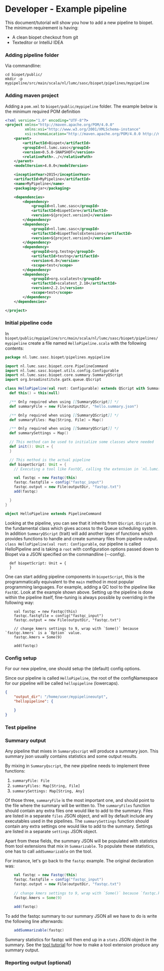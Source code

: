 # Developer - Example pipeline

This document/tutorial will show you how to add a new pipeline to biopet. The minimum requirement is having:

 - A clean biopet checkout from git
 - Texteditor or IntelliJ IDEA
 
### Adding pipeline folder

Via commandline:

```
cd biopet/public/
mkdir -p mypipeline/src/main/scala/nl/lumc/sasc/biopet/pipelines/mypipeline
```

### Adding maven project

Adding a `pom.xml` to `biopet/public/mypipeline` folder. The example below is the minimum required POM definition

```xml
<?xml version="1.0" encoding="UTF-8"?>
<project xmlns="http://maven.apache.org/POM/4.0.0"
         xmlns:xsi="http://www.w3.org/2001/XMLSchema-instance"
         xsi:schemaLocation="http://maven.apache.org/POM/4.0.0 http://maven.apache.org/xsd/maven-4.0.0.xsd">
    <parent>
        <artifactId>Biopet</artifactId>
        <groupId>nl.lumc.sasc</groupId>
        <version>0.5.0-SNAPSHOT</version>
        <relativePath>../</relativePath>
    </parent>
    <modelVersion>4.0.0</modelVersion>

    <inceptionYear>2015</inceptionYear>
    <artifactId>MyPipeline</artifactId>
    <name>MyPipeline</name>
    <packaging>jar</packaging>

    <dependencies>
        <dependency>
            <groupId>nl.lumc.sasc</groupId>
            <artifactId>BiopetCore</artifactId>
            <version>${project.version}</version>
        </dependency>
        <dependency>
            <groupId>nl.lumc.sasc</groupId>
            <artifactId>BiopetToolsExtensions</artifactId>
            <version>${project.version}</version>
        </dependency>
        <dependency>
            <groupId>org.testng</groupId>
            <artifactId>testng</artifactId>
            <version>6.8</version>
            <scope>test</scope>
        </dependency>
        <dependency>
            <groupId>org.scalatest</groupId>
            <artifactId>scalatest_2.10</artifactId>
            <version>2.2.1</version>
            <scope>test</scope>
        </dependency>
    </dependencies>

</project>
```

### Initial pipeline code

In `biopet/public/mypipeline/src/main/scala/nl/lumc/sasc/biopet/pipelines/mypipeline` create a file named `HelloPipeline.scala` with the following contents:

```scala
package nl.lumc.sasc.biopet/pipelines.mypipeline

import nl.lumc.sasc.biopet.core.PipelineCommand
import nl.lumc.sasc.biopet.utils.config.Configurable
import nl.lumc.sasc.biopet.core.summary.SummaryQScript
import org.broadinstitute.gatk.queue.QScript

class HelloPipeline(val root: Configurable) extends QScript with SummaryQScript {
  def this() = this(null)

  /** Only required when using [[SummaryQScript]] */
  def summaryFile = new File(outputDir, "hello.summary.json")

  /** Only required when using [[SummaryQScript]] */
  def summaryFiles: Map[String, File] = Map()

  /** Only required when using [[SummaryQScript]] */
  def summarySettings = Map()

  // This method can be used to initialize some classes where needed
  def init(): Unit = {
  }

  // This method is the actual pipeline
  def biopetScript: Unit = {
    // Executing a tool like FastQC, calling the extension in `nl.lumc.sasc.biopet.extensions.Fastqc`

    val fastqc = new Fastqc(this)
    fastqc.fastqfile = config("fastqc_input")
    fastqc.output = new File(outputDir, "fastqc.txt")
    add(fastqc)

  }
}

object HelloPipeline extends PipelineCommand

```

Looking at the pipeline, you can see that it inherits from `QScript`. `QScript` is the fundamental class which gives access to the Queue scheduling system. In addition `SummaryQScript` (trait) will add another layer of functions which provides functions to handle and create summary files from pipeline output.
`class HelloPipeline(val root: Configurable`, our pipeline is called HelloPipeline and is taking a `root` with configuration options passed down to Biopet via a JSON specified on the commandline (--config).

```
  def biopetScript: Unit = {
  }
```

One can start adding pipeline components in `biopetScript`, this is the programmatically equivalent to the `main` method in most popular programming languages. For example, adding a QC tool to the pipeline like `FastQC`. Look at the example shown above.
Setting up the pipeline is done within the pipeline itself, fine-tuning is always possible by overriding in the following way:
 
```
    val fastqc = new Fastqc(this)
    fastqc.fastqfile = config("fastqc_input")
    fastqc.output = new File(outputDir, "fastqc.txt")
    
    // change kmers settings to 9, wrap with `Some()` because `fastqc.kmers` is a `Option` value.
    fastqc.kmers = Some(9)
    
    add(fastqc)

```




### Config setup

For our new pipeline, one should setup the (default) config options.

Since our pipeline is called `HelloPipeline`, the root of the configNamespace for our pipeline will be called `hellopipeline` (lowercaps).

```json
{
    "output_dir": "/home/user/mypipelineoutpt",
    "hellopipeline": {
        
    }
}

```


### Test pipeline

### Summary output

Any pipeline that mixes in `SummaryQscript` will produce a summary json. 
This summary json usually contains statistics and some output results. 

By mixing in `SummaryQscript`, the new pipeline needs to implement three functions:

1. `summaryFile: File`
2. `summaryFiles: Map[String, File]`
3. `summarySettings: Map[String, Any]`

Of those three, `summaryFile` is the most important one, and should point to the file where the summary will be written to.
The `summaryFiles` function should contain any extra files one would like to add to the summary. 
 Files are listed in a separate `files` JSON object, and will by default include any executables used in the pipelines.
The `summarySettings` function should contain any extra settings one would like to add to the summary.
  Settings are listed in a separate `settings` JSON object. 
  
 
Apart from these fields, the summary JSON will be populated with statistics from tool extensions that mix in `Summarizable`. 
To populate these statistics, one has to call `addSummarizable` on the tool.
   
   For instance, let's go back to the `fastqc` example. The original declaration was:
   
 
```scala
    val fastqc = new Fastqc(this)
    fastqc.fastqfile = config("fastqc_input")
    fastqc.output = new File(outputDir, "fastqc.txt")
    
    // change kmers settings to 9, wrap with `Some()` because `fastqc.kmers` is a `Option` value.
    fastqc.kmers = Some(9)
    
    add(fastqc)
```   

To add the fastqc summary to our summary JSON all we have to do is write the following line afterwards:

```scala
    addSummarizable(fastqc)
```    
 
Summary statistics for fastqc will then end up in a `stats` JSON object in the summary. 
See the [tool tutorial](example-tool.md) for how to make a tool extension produce any summary output.

### Reporting output (optional)